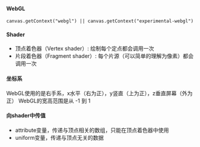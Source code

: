 #### WebGL
```
canvas.getContext("webgl") || canvas.getContext("experimental-webgl")
```

#### Shader
- 顶点着色器（Vertex shader）: 绘制每个定点都会调用一次
- 片段着色器（Fragment shader）: 每个片源（可以简单的理解为像素）都会调用一次

#### 坐标系
WebGL使用的是右手系，x水平（右为正），y竖直（上为正），z垂直屏幕（外为正）
WebGL的宽高范围是从 -1 到 1

#### 向shader中传值
- attribute变量，传递与顶点相关的数组，只能在顶点着色器中使用
- uniform变量，传递与顶点无关的数据

